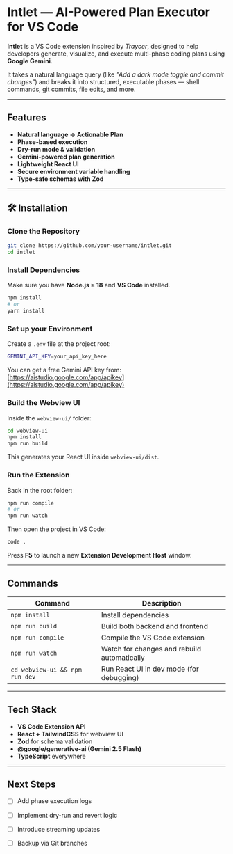 #  Intlet — AI-Powered Plan Executor for VS Code

**Intlet** is a VS Code extension inspired by _Traycer_, designed to help developers generate, visualize, and execute multi-phase coding plans using **Google Gemini**.

It takes a natural language query (like _"Add a dark mode toggle and commit changes"_) and breaks it into structured, executable phases — shell commands, git commits, file edits, and more.

---

##  Features

-  **Natural language → Actionable Plan**
-  **Phase-based execution**
-  **Dry-run mode & validation**
-  **Gemini-powered plan generation**
-  **Lightweight React UI**
-  **Secure environment variable handling**
-  **Type-safe schemas with Zod**

---

## 🛠️ Installation

###  Clone the Repository

```bash
git clone https://github.com/your-username/intlet.git
cd intlet
```

### Install Dependencies

Make sure you have **Node.js ≥ 18** and **VS Code** installed.

```bash
npm install
# or
yarn install
```

### Set up your Environment

Create a `.env` file at the project root:

```bash
GEMINI_API_KEY=your_api_key_here
```

You can get a free Gemini API key from:  
[https://aistudio.google.com/app/apikey](https://aistudio.google.com/app/apikey)

###  Build the Webview UI

Inside the `webview-ui/` folder:

```bash
cd webview-ui
npm install
npm run build
```

This generates your React UI inside `webview-ui/dist`.

### Run the Extension

Back in the root folder:

```bash
npm run compile
# or
npm run watch
```

Then open the project in VS Code:

```bash
code .
```

Press **F5** to launch a new **Extension Development Host** window.

---

##  Commands

| Command | Description |
|----------|--------------|
| `npm install` | Install dependencies |
| `npm run build` | Build both backend and frontend |
| `npm run compile` | Compile the VS Code extension |
| `npm run watch` | Watch for changes and rebuild automatically |
| `cd webview-ui && npm run dev` | Run React UI in dev mode (for debugging) |

---

## Tech Stack

- **VS Code Extension API**
- **React + TailwindCSS** for webview UI
- **Zod** for schema validation
- **@google/generative-ai (Gemini 2.5 Flash)**
- **TypeScript** everywhere

---

## Next Steps

- [ ] Add phase execution logs  
- [ ] Implement dry-run and revert logic  
- [ ] Introduce streaming updates  
- [ ] Backup via Git branches  

